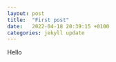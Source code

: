 ```yaml
---
layout: post
title:  "First post"
date:   2022-04-18 20:39:15 +0100
categories: jekyll update
---
```

Hello
